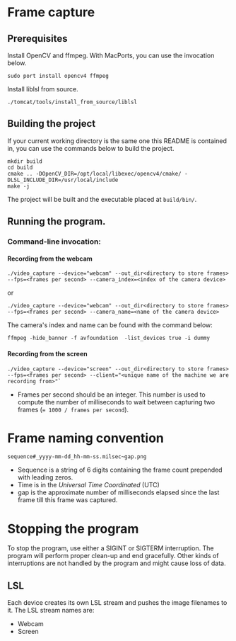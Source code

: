 # Frame capture


## Prerequisites

Install OpenCV and ffmpeg. With MacPorts, you can use the invocation below.
```
sudo port install opencv4 ffmpeg
```

Install liblsl from source.
```
./tomcat/tools/install_from_source/liblsl
```

## Building the project

If your current working directory is the same one this README is contained in,
you can use the commands below to build the project.

```
mkdir build
cd build
cmake .. -DOpenCV_DIR=/opt/local/libexec/opencv4/cmake/ -DLSL_INCLUDE_DIR=/usr/local/include
make -j
```

The project will be built and the executable placed at `build/bin/`.

## Running the program.

### Command-line invocation:

#### Recording from the webcam
```
./video_capture --device="webcam" --out_dir<directory to store frames> --fps=<frames per second> --camera_index=<index of the camera device>
```

or 

```
./video_capture --device="webcam" --out_dir<directory to store frames> --fps=<frames per second> --camera_name=<name of the camera device>
```

The camera's index and name can be found with the command below:
```
ffmpeg -hide_banner -f avfoundation  -list_devices true -i dummy
```

#### Recording from the screen

```
./video_capture --device="screen" --out_dir<directory to store frames> --fps=<frames per second> --client="<unique name of the machine we are recording from>"`
```

- Frames per second should be an integer. This number is used to compute the number of milliseconds to wait between capturing two frames (`= 1000 / frames per second`).

# Frame naming convention

`sequence#_yyyy-mm-dd_hh-mm-ss.milsec~gap.png`

- Sequence is a string of 6 digits containing the frame count prepended with leading zeros.
- Time is in the *Universal Time Coordinated* (UTC)
- gap is the approximate number of milliseconds elapsed since the last frame till this frame was captured.

# Stopping the program

To stop the program, use either a SIGINT or SIGTERM interruption. The program will perform proper clean-up and end gracefully. Other kinds of interruptions are not handled by the program and might cause loss of data.

## LSL

Each device creates its own LSL stream and pushes the image filenames to it. The LSL stream names are: 

- Webcam
- Screen
